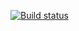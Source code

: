 [![Build status](https://ci.appveyor.com/api/projects/status/l039sr54spb0lynp?svg=true)](https://ci.appveyor.com/project/comradexlight/hw4-clean-functions)

